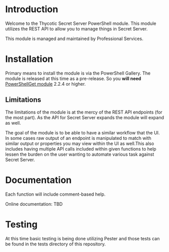 # Introduction

Welcome to the Thycotic Secret Server PowerShell module. This module utilizes the REST API to allow you to manage things in Secret Server.

This module is managed and maintained by Professional Services.

# Installation

Primary means to install the module is via the PowerShell Gallery. The module is released at this time as a pre-release. So you **will need** [PowerShellGet module](https://docs.microsoft.com/en-us/powershell/scripting/gallery/installing-psget) 2.2.4 or higher.

## Limitations

The limitations of the module is at the mercy of the REST API endpoints (for the most part). As the API for Secret Server expands the module will expand as well.

The goal of the module is to be able to have a similar workflow that the UI. In some cases raw output of an endpoint is manipulated to match with similar output or properties you may view within the UI as well.This also includes having multiple API calls included within given functions to help lessen the burden on the user wanting to automate various task against Secret Server.

# Documentation

Each function will include comment-based help.

Online documentation: TBD

# Testing

At this time basic testing is being done utilizing Pester and those tests can be found in the tests directory of this repository.
